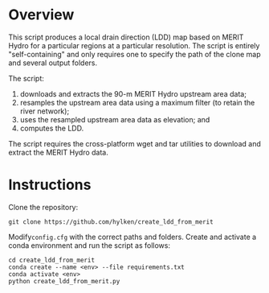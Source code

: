 # Overview

This script produces a local drain direction (LDD) map based on MERIT Hydro for a particular regions at a particular resolution. The script is entirely "self-containing" and only requires one to specify the path of the clone map and several output folders.

The script:
1. downloads and extracts the 90-m MERIT Hydro upstream area data;
1. resamples the upstream area data using a maximum filter (to retain the river network);
1. uses the resampled upstream area data as elevation; and
1. computes the LDD.

The script requires the cross-platform wget and tar utilities to download and extract the MERIT Hydro data.

# Instructions

Clone the repository:
```
git clone https://github.com/hylken/create_ldd_from_merit
```
Modify`config.cfg` with the correct paths and folders. Create and activate a conda environment and run the script as follows:
```
cd create_ldd_from_merit
conda create --name <env> --file requirements.txt
conda activate <env>
python create_ldd_from_merit.py
```


